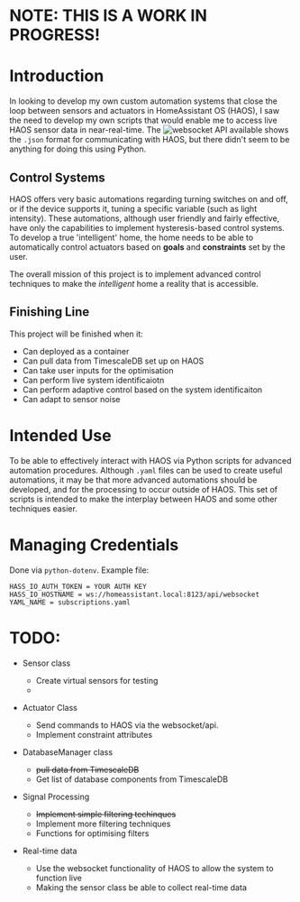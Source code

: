 # NOTE: THIS IS A WORK IN PROGRESS!

# Introduction
In looking to develop my own custom automation systems that close the loop between sensors and actuators in HomeAssistant OS (HAOS), I saw the need to develop my own scripts that would enable me to access live HAOS sensor data in near-real-time. The ![websocket](https://developers.home-assistant.io/docs/api/websocket/#validate-config) API available shows the `.json` format for communicating with HAOS, but there didn't seem to be anything for doing this using Python. 

## Control Systems
HAOS offers very basic automations regarding turning switches on and off, or if the device supports it, tuning a specific variable (such as light intensity). These automations, although user friendly and fairly effective, have only the capabilities to implement hysteresis-based control systems. To develop a true 'intelligent' home, the home needs to be able to automatically control actuators based on **goals** and **constraints** set by the user. 

The overall mission of this project is to implement advanced control techniques to make the *intelligent* home a reality that is accessible. 

## Finishing Line
This project will be finished when it:
- Can deployed as a container
- Can pull data from TimescaleDB set up on HAOS
- Can take user inputs for the optimisation
- Can perform live system identificaiotn
- Can perform adaptive control based on the system identificaiton
- Can adapt to sensor noise

# Intended Use
To be able to effectively interact with HAOS via Python scripts for advanced automation procedures. Although `.yaml` files can be used to create useful automations, it may be that more advanced automations should be developed, and for the processing to occur outside of HAOS. This set of scripts is intended to make the interplay between HAOS and some other techniques easier.

# Managing Credentials

Done via `python-dotenv`. Example file:
```
HASS_IO_AUTH_TOKEN = YOUR AUTH KEY
HASS_IO_HOSTNAME = ws://homeassistant.local:8123/api/websocket
YAML_NAME = subscriptions.yaml
```

# TODO:
- Sensor class
    - Create virtual sensors for testing
    - 

- Actuator Class
    - Send commands to HAOS via the websocket/api.
    - Implement constraint attributes

- DatabaseManager class
    - ~~pull data from TimescaleDB~~
    - Get list of database components from TimescaleDB

- Signal Processing
    - ~~Implement simple filtering techinques~~
    - Implement more filtering techniques
    - Functions for optimising filters

- Real-time data
    - Use the websocket functionality of HAOS to allow the system to function live
    - Making the sensor class be able to collect real-time data

